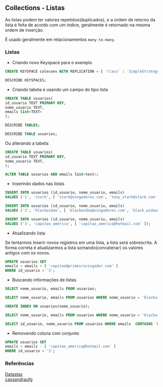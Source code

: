 ## Collections - Listas
  
As listas podem ter valores repetidos(duplicados), e a ordem de retorno da lista é feita de acordo com um índice, geralmente é retornado na mesma ordem de inserção.  
  
É usado geralmente em relacionamentos `many-to-many`.  
  
### Listas
  

* Criando novo Keyspace para o exemplo
  
```sql
CREATE KEYSPACE colecoes WITH REPLICATION = { 'class' : 'SimpleStrategy', 'replication_factor' : '3' };

DESCRIBE KEYSPACES;
```    

* Criando tabela e usando um campo do tipo lista
  
```sql
CREATE TABLE usuarios(
id_usuario TEXT PRIMARY KEY,
nome_usuario TEXT,
emails list<TEXT>
);

DESCRIBE TABLES;

DESCRIBE TABLE usuarios;
```
  
Ou alterando a tabela:
  
```sql
CREATE TABLE usuarios(
id_usuario TEXT PRIMARY KEY,
nome_usuario TEXT,
);

ALTER TABLE usuarios ADD emails list<text>;   
```  
  
* Inserindo dados nas listas
  
```sql
INSERT INTO usuarios (id_usuario, nome_usuario, emails) 
VALUES ('1', 'stark', [ 'stark@vingadores.com', 'tony_stark@stark.com' ]);

INSERT INTO usuarios (id_usuario, nome_usuario, emails) 
VALUES ('2', 'blackwidow', [ 'blackwidow@vingadores.com', 'black_widow2000@gmail.com', 'scarllett_bw@outlook.com' ]);

INSERT INTO usuarios (id_usuario, nome_usuario, emails) 
VALUES ('3', 'capitao_america', [ 'capitao_america@hotmail.com' ]);
```
  
* Atualizando lista
  
Se tentarmos inserir novos registros em uma lista, a lista será sobrescrita. A forma correta é atualizarmos a lista somando(concatenar) os valores antigos com os novos.  
    
```sql
UPDATE usuarios SET
emails = emails + [ 'capitao@primeirovingador.com' ]
WHERE id_usuario = '3';
```
  
* Buscando informações de listas
  
```sql
SELECT nome_usuario, emails FROM usuarios;

SELECT nome_usuario, emails FROM usuarios WHERE nome_usuario = 'blackwidow' ALLOW FILTERING;

CREATE INDEX ON usuarios(nome_usuario);

SELECT nome_usuario, emails FROM usuarios WHERE nome_usuario = 'blackwidow';

SELECT id_usuario, nome_usuario FROM usuarios WHERE emails  CONTAINS 'blackwidow@vingadores.com' ALLOW FILTERING;
```
  
* Removendo coluna com conjunto
  
```sql
UPDATE usuarios SET
emails = emails - [ 'capitao_america@hotmail.com' ]
WHERE id_usuario = '3';
```
  
  
### Referências
  
[Datastax](https://docs.datastax.com/en/cql/3.3/cql/cql_using/useList.html)  
[cassandraufg](https://cassandraufg.wordpress.com/category/modelo-de-dados/)  